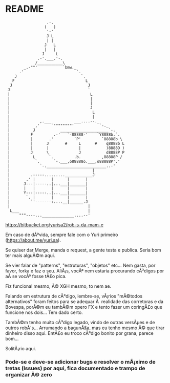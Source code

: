 ﻿# README #


                      .-.
                     (   )
                      '-'
                      J L
                      | |
                     J   L
                     |   |
                    J     L
                  .-'.___.'-.
                 /___________\
            _.-""'           `bmw._
          .'                       `.
        J                            `.
       F                               L
      J                                 J
     J                                  `
     |                                   L
     |                                   |
     |                                   |
     |                                   J
     |                                    L
     |                                    |
     |             ,.___          ___....--._
     |           ,'     `""""""""'           `-._
     |          J           _____________________`-.
     |         F         .-'   `-88888-'    `Y8888b.`.
     |         |       .'         `P'         `88888b \
     |         |      J       #     L      #    q8888b L
     |         |      |             |           )8888D )
     |         J      \             J           d8888P P
     |          L      `.         .b.         ,88888P /
     |           `.      `-.___,o88888o.___,o88888P'.'
     |             `-.__________________________..-'
     |                                    |
     |         .-----.........____________J
     |       .' |       |      |       |
     |      J---|-----..|...___|_______|
     |      |   |       |      |       |
     |      Y---|-----..|...___|_______|
     |       `. |       |      |       |
     |         `'-------:....__|______.J
     |                                  |
      L___                              |
          """----...______________....--'


https://bitbucket.org/yurisa2/rob-s-da-mam-e

Em caso de dÃºvida, sempre fale com o Yuri primeiro (https://about.me/yuri.sa).

Se quiser dar Merge, manda o request, a gente testa e publica. Seria bom ter mais alguÃ©m aqui.

Se vier falar de "patterns", "estruturas", "objetos" etc... Nem gasta, por favor, forka e faz o seu. AliÃ¡s, vocÃª nem estaria procurando cÃ³digos por aÃ­ se vocÃª fosse tÃ£o pica.

Fiz funcional mesmo, Ã© XGH mesmo, to nem ae.

Falando em estrutura de cÃ³digo, lembre-se, vÃ¡rios "mÃ©todos alternativos" foram feitos para se adequar Ã  realidade das corretoras e da Bovespa, porÃ©m eu tambÃ©m opero FX e tento fazer um coringÃ£o que funcione nos dois... Tem dado certo.

TambÃ©m tenho muito cÃ³digo legado, vindo de outras versÃµes e de outros robÃ´s... Arrumando a bagunÃ§a, mas eu tenho mesmo Ã© que tirar dinheiro disso aqui. EntÃ£o eu troco cÃ³digo bonito por grana, parece bom...

SolitÃ¡rio aqui.

### Pode-se e deve-se adicionar bugs e resolver o mÃ¡ximo de tretas (Issues) por aqui, fica documentado e trampo de organizar Ã© zero ###
